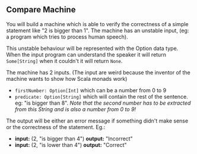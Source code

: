 ## Compare Machine

You will build a machine which is able to verify the correctness of a simple statement like "2 is bigger than 1".
The machine has an unstable input, (eg: a program which tries to process human speech).
 
This unstable behaviour will be represented with the Option data type. 
When the input program can understand the speaker it will return ```Some[String]``` 
when it couldn't it will return ```None```.

The machine has 2 inputs. (The input are weird because the inventor of the machine
wants to show how Scala monads work)
* ```firstNumber: Option[Int]``` which can be a number from 0 to 9
* ```predicate: Option[String]``` which will contain the rest of the sentence. eg: "is bigger than 8". 
_Note that the second number has to be extracted from this String and is also a number from 0 to 9!_

The output will be either an error message if something didn't make sense 
or the correctness of the statement.
Eg.:

* __input:__ (2, "is bigger than 4") __output:__ "Incorrect"
* __input:__ (2, "is lower than 4") __output:__ "Correct"
